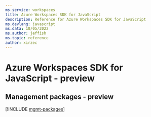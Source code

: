 ```yaml
---
ms.service: workspaces
title: Azure Workspaces SDK for JavaScript
description: Reference for Azure Workspaces SDK for JavaScript
ms.devlang: javascript
ms.data: 10/05/2022
ms.author: jeffish
ms.topic: reference
author: xirzec
---
```

# Azure Workspaces SDK for JavaScript - preview

## Management packages - preview
[!INCLUDE [mgmt-packages](workspaces-mgmt-index.md)]
